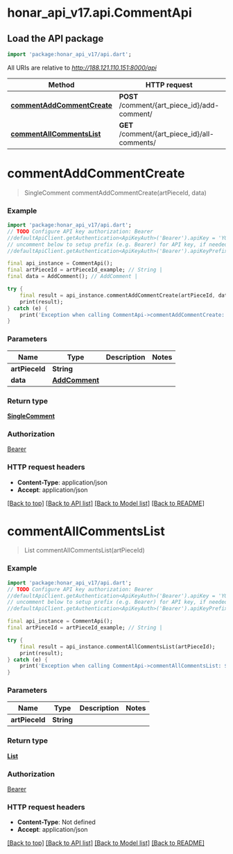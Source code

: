 # honar_api_v17.api.CommentApi

## Load the API package
```dart
import 'package:honar_api_v17/api.dart';
```

All URIs are relative to *http://188.121.110.151:8000/api*

Method | HTTP request | Description
------------- | ------------- | -------------
[**commentAddCommentCreate**](CommentApi.md#commentaddcommentcreate) | **POST** /comment/{art_piece_id}/add-comment/ | 
[**commentAllCommentsList**](CommentApi.md#commentallcommentslist) | **GET** /comment/{art_piece_id}/all-comments/ | 


# **commentAddCommentCreate**
> SingleComment commentAddCommentCreate(artPieceId, data)



### Example
```dart
import 'package:honar_api_v17/api.dart';
// TODO Configure API key authorization: Bearer
//defaultApiClient.getAuthentication<ApiKeyAuth>('Bearer').apiKey = 'YOUR_API_KEY';
// uncomment below to setup prefix (e.g. Bearer) for API key, if needed
//defaultApiClient.getAuthentication<ApiKeyAuth>('Bearer').apiKeyPrefix = 'Bearer';

final api_instance = CommentApi();
final artPieceId = artPieceId_example; // String | 
final data = AddComment(); // AddComment | 

try {
    final result = api_instance.commentAddCommentCreate(artPieceId, data);
    print(result);
} catch (e) {
    print('Exception when calling CommentApi->commentAddCommentCreate: $e\n');
}
```

### Parameters

Name | Type | Description  | Notes
------------- | ------------- | ------------- | -------------
 **artPieceId** | **String**|  | 
 **data** | [**AddComment**](AddComment.md)|  | 

### Return type

[**SingleComment**](SingleComment.md)

### Authorization

[Bearer](../README.md#Bearer)

### HTTP request headers

 - **Content-Type**: application/json
 - **Accept**: application/json

[[Back to top]](#) [[Back to API list]](../README.md#documentation-for-api-endpoints) [[Back to Model list]](../README.md#documentation-for-models) [[Back to README]](../README.md)

# **commentAllCommentsList**
> List<Comments> commentAllCommentsList(artPieceId)



### Example
```dart
import 'package:honar_api_v17/api.dart';
// TODO Configure API key authorization: Bearer
//defaultApiClient.getAuthentication<ApiKeyAuth>('Bearer').apiKey = 'YOUR_API_KEY';
// uncomment below to setup prefix (e.g. Bearer) for API key, if needed
//defaultApiClient.getAuthentication<ApiKeyAuth>('Bearer').apiKeyPrefix = 'Bearer';

final api_instance = CommentApi();
final artPieceId = artPieceId_example; // String | 

try {
    final result = api_instance.commentAllCommentsList(artPieceId);
    print(result);
} catch (e) {
    print('Exception when calling CommentApi->commentAllCommentsList: $e\n');
}
```

### Parameters

Name | Type | Description  | Notes
------------- | ------------- | ------------- | -------------
 **artPieceId** | **String**|  | 

### Return type

[**List<Comments>**](Comments.md)

### Authorization

[Bearer](../README.md#Bearer)

### HTTP request headers

 - **Content-Type**: Not defined
 - **Accept**: application/json

[[Back to top]](#) [[Back to API list]](../README.md#documentation-for-api-endpoints) [[Back to Model list]](../README.md#documentation-for-models) [[Back to README]](../README.md)

